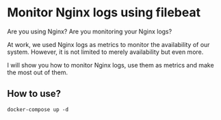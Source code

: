 # Monitor Nginx logs using filebeat

Are you using Nginx? Are you monitoring your Nginx logs?

At work, we used Nginx logs as metrics to monitor the availability of our system. However, it is not limited to merely availability but even more.

I will show you how to monitor Nginx logs, use them as metrics and make the most out of them.

## How to use?
```
docker-compose up -d
```